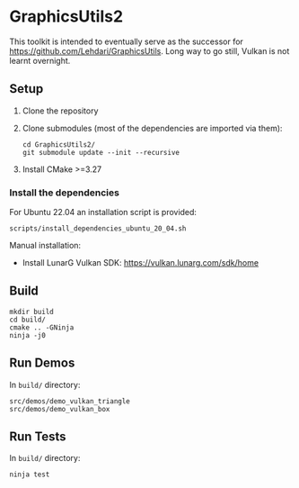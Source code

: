 # GraphicsUtils2

This toolkit is intended to eventually serve as the successor for https://github.com/Lehdari/GraphicsUtils.
Long way to go still, Vulkan is not learnt overnight.

## Setup

1) Clone the repository

2) Clone submodules (most of the dependencies are imported via them):
    ```
    cd GraphicsUtils2/
    git submodule update --init --recursive
    ```
3) Install CMake >=3.27

### Install the dependencies
For Ubuntu 22.04 an installation script is provided:
   ```
   scripts/install_dependencies_ubuntu_20_04.sh
   ```

Manual installation:

- Install LunarG Vulkan SDK: https://vulkan.lunarg.com/sdk/home

## Build

```
mkdir build
cd build/
cmake .. -GNinja
ninja -j0
```

## Run Demos

In `build/` directory:
```
src/demos/demo_vulkan_triangle
src/demos/demo_vulkan_box
```

## Run Tests

In `build/` directory:
```
ninja test
```
